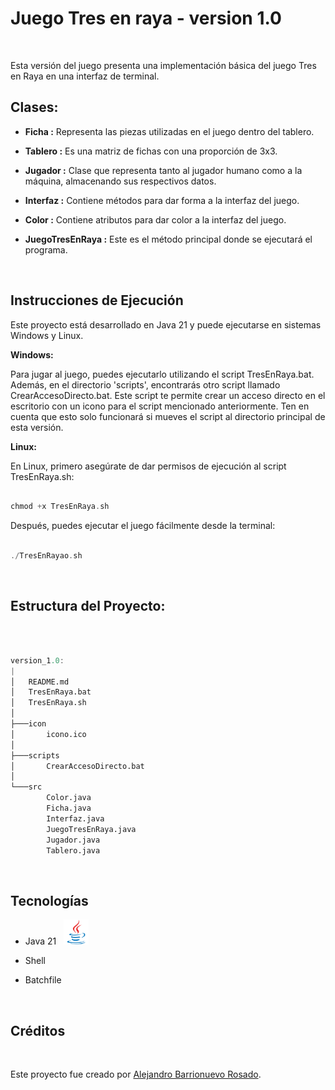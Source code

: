 # Juego Tres en raya  -  version 1.0

<br>

Esta versión del juego presenta una implementación básica del juego Tres en Raya en una interfaz de terminal.

## Clases:

- **Ficha :**  Representa las piezas utilizadas en el juego dentro del tablero.

- **Tablero :** Es una matriz de fichas con una proporción de 3x3.

- **Jugador :** Clase que representa tanto al jugador humano como a la máquina, almacenando sus respectivos datos.

- **Interfaz :** Contiene métodos para dar forma a la interfaz del juego.

- **Color :** Contiene atributos para dar color a la interfaz del juego.

- **JuegoTresEnRaya :** Este es el método principal donde se ejecutará el programa.

<br>

## Instrucciones de Ejecución

Este proyecto está desarrollado en Java 21 y puede ejecutarse en sistemas Windows y Linux.

**Windows:**

Para jugar al juego, puedes ejecutarlo utilizando el script TresEnRaya.bat. Además, en el directorio 'scripts', encontrarás otro script llamado CrearAccesoDirecto.bat. Este script te permite crear un acceso directo en el escritorio con un icono para el script mencionado anteriormente. Ten en cuenta que esto solo funcionará si mueves el script al directorio principal de esta versión.

**Linux:**

En Linux, primero asegúrate de dar permisos de ejecución al script TresEnRaya.sh:

```c

chmod +x TresEnRaya.sh

```

Después, puedes ejecutar el juego fácilmente desde la terminal:

```c

./TresEnRayao.sh

```

<br>

## Estructura del Proyecto:

<br>

```d

version_1.0:
|
│   README.md
│   TresEnRaya.bat
│   TresEnRaya.sh
│
├───icon
│       icono.ico
│
├───scripts
│       CrearAccesoDirecto.bat
│
└───src
        Color.java
        Ficha.java
        Interfaz.java
        JuegoTresEnRaya.java
        Jugador.java
        Tablero.java

```

<br>

## Tecnologías

- Java 21 &nbsp; <a href="https://www.java.com" target="_blank" rel="noreferrer"> <img src="https://raw.githubusercontent.com/devicons/devicon/master/icons/java/java-original.svg" alt="java" width="40" height="40"/></a>

- Shell 

- Batchfile

<br>

## Créditos

<br>

Este proyecto fue creado por [Alejandro Barrionuevo Rosado](https://github.com/Alejandro-BR).



